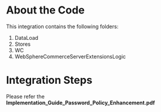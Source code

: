 # About the Code
This integration contains the following folders:
1.	DataLoad
2.	Stores
3.	WC
4.	WebSphereCommerceServerExtensionsLogic


# Integration Steps
Please refer the **Implementation_Guide_Password_Policy_Enhancement.pdf**
